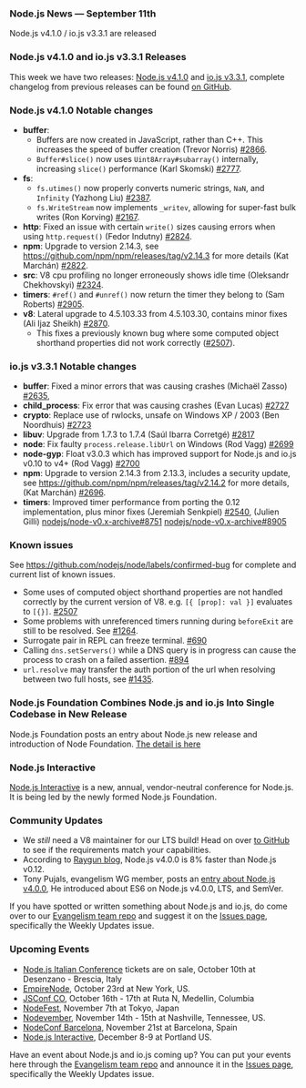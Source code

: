 ### Node.js News — September 11th
Node.js v4.1.0 / io.js v3.3.1 are released

### Node.js v4.1.0 and io.js v3.3.1 Releases

This week we have two releases: [Node.js v4.1.0](https://nodejs.org/dist/v4.1.0/) and [io.js v3.3.1](https://iojs.org/dist/v3.3.1/), complete changelog from previous releases can be found [on GitHub](https://github.com/nodejs/node/blob/master/CHANGELOG.md).

### Node.js v4.1.0 Notable changes

* **buffer**:
  - Buffers are now created in JavaScript, rather than C++. This increases the speed of buffer creation (Trevor Norris) [#2866](https://github.com/nodejs/node/pull/2866).
  - `Buffer#slice()` now uses `Uint8Array#subarray()` internally, increasing `slice()` performance (Karl Skomski) [#2777](https://github.com/nodejs/node/pull/2777).
* **fs**:
  - `fs.utimes()` now properly converts numeric strings, `NaN`, and `Infinity` (Yazhong Liu) [#2387](https://github.com/nodejs/node/pull/2387).
  - `fs.WriteStream` now implements `_writev`, allowing for super-fast bulk writes (Ron Korving) [#2167](https://github.com/nodejs/node/pull/2167).
* **http**: Fixed an issue with certain `write()` sizes causing errors when using `http.request()` (Fedor Indutny) [#2824](https://github.com/nodejs/node/pull/2824).
* **npm**: Upgrade to version 2.14.3, see https://github.com/npm/npm/releases/tag/v2.14.3 for more details (Kat Marchán) [#2822](https://github.com/nodejs/node/pull/2822).
* **src**: V8 cpu profiling no longer erroneously shows idle time (Oleksandr Chekhovskyi) [#2324](https://github.com/nodejs/node/pull/2324).
* **timers**: `#ref()` and `#unref()` now return the timer they belong to (Sam Roberts) [#2905](https://github.com/nodejs/node/pull/2905).
* **v8**: Lateral upgrade to 4.5.103.33 from 4.5.103.30, contains minor fixes (Ali Ijaz Sheikh) [#2870](https://github.com/nodejs/node/pull/2870).
  - This fixes a previously known bug where some computed object shorthand properties did not work correctly ([#2507](https://github.com/nodejs/node/issues/2507)).

### io.js v3.3.1 Notable changes

* **buffer**: Fixed a minor errors that was causing crashes (Michaël Zasso) [#2635](https://github.com/nodejs/node/pull/2635), 
* **child_process**: Fix error that was causing crashes (Evan Lucas) [#2727](https://github.com/nodejs/node/pull/2727)
* **crypto**: Replace use of rwlocks, unsafe on Windows XP / 2003 (Ben Noordhuis) [#2723](https://github.com/nodejs/node/pull/2723)
* **libuv**: Upgrade from 1.7.3 to 1.7.4 (Saúl Ibarra Corretgé) [#2817](https://github.com/nodejs/node/pull/2817)
* **node**: Fix faulty `process.release.libUrl` on Windows (Rod Vagg) [#2699](https://github.com/nodejs/node/pull/2699)
* **node-gyp**: Float v3.0.3 which has improved support for Node.js and io.js v0.10 to v4+ (Rod Vagg) [#2700](https://github.com/nodejs/node/pull/2700)
* **npm**: Upgrade to version 2.14.3 from 2.13.3, includes a security update, see https://github.com/npm/npm/releases/tag/v2.14.2 for more details, (Kat Marchán) [#2696](https://github.com/nodejs/node/pull/2696).
* **timers**: Improved timer performance from porting the 0.12 implementation, plus minor fixes (Jeremiah Senkpiel) [#2540](https://github.com/nodejs/node/pull/2540), (Julien Gilli) [nodejs/node-v0.x-archive#8751](https://github.com/nodejs/node-v0.x-archive/pull/8751) [nodejs/node-v0.x-archive#8905](https://github.com/nodejs/node-v0.x-archive/pull/8905)

### Known issues

See https://github.com/nodejs/node/labels/confirmed-bug for complete and current list of known issues.

* Some uses of computed object shorthand properties are not handled correctly by the current version of V8. e.g. `[{ [prop]: val }]` evaluates to `[{}]`. [#2507](https://github.com/nodejs/node/issues/2507)
* Some problems with unreferenced timers running during `beforeExit` are still to be resolved. See [#1264](https://github.com/nodejs/node/issues/1264).
* Surrogate pair in REPL can freeze terminal. [#690](https://github.com/nodejs/node/issues/690)
* Calling `dns.setServers()` while a DNS query is in progress can cause the process to crash on a failed assertion. [#894](https://github.com/nodejs/node/issues/894)
* `url.resolve` may transfer the auth portion of the url when resolving between two full hosts, see [#1435](https://github.com/nodejs/node/issues/1435). 

### Node.js Foundation Combines Node.js and io.js Into Single Codebase in New Release

Node.js Foundation posts an entry about Node.js new release and introduction of Node Foundation. [The detail is here](https://nodejs.org/en/blog/announcements/foundation-v4-announce/)

### Node.js Interactive

[Node.js Interactive](http://events.linuxfoundation.org/events/node-interactive) is a new, annual, vendor-neutral conference for Node.js.  It is being led by the newly formed Node.js Foundation.

### Community Updates

* We *still* need a V8 maintainer for our LTS build! Head on over [to GitHub](https://github.com/nodejs/LTS/issues/28) to see if the requirements match your capabilities.
* According to [Raygun blog](https://raygun.io/blog/2015/09/nodejs-and-io-js-are-now-one/), Node.js v4.0.0 is 8% faster than Node.js v0.12.
* Tony Pujals, evangelism WG member, posts an [entry about Node.js v4.0.0](https://www.linkedin.com/pulse/node-v400-here-tony-pujals), He introduced about ES6 on Node.js v4.0.0, LTS, and SemVer.

If you have spotted or written something about Node.js and io.js, do come over to our [Evangelism team repo](https://github.com/nodejs/evangelism) and suggest it on the [Issues page](https://github.com/nodejs/evangelism/issues), specifically the Weekly Updates issue.

### Upcoming Events

* [Node.js Italian Conference](http://nodejsconf.it/) tickets are on sale, October 10th at Desenzano - Brescia, Italy
* [EmpireNode](http://2015.empirenode.org/), October 23rd at New York, US.
* [JSConf CO](http://www.jsconf.co/), October 16th - 17th at Ruta N, Medellin, Columbia
* [NodeFest](http://nodefest.jp/2015/), November 7th at Tokyo, Japan
* [Nodevember](http://nodevember.org/?utm_source=io.js+and+Node.js+News&utm_medium=article), November 14th - 15th at Nashville, Tennessee, US.
* [NodeConf Barcelona](https://ti.to/barcelonajs/nodeconf-barcelona-2015), November 21st at Barcelona, Spain
* [Node.js Interactive](http://events.linuxfoundation.org/events/node-interactive), December 8-9 at Portland US.

Have an event about Node.js and io.js coming up? You can put your events here through the [Evangelism team repo](https://github.com/nodejs/evangelism) and announce it in the [Issues page](https://github.com/nodejs/evangelism/issues), specifically the Weekly Updates issue.

